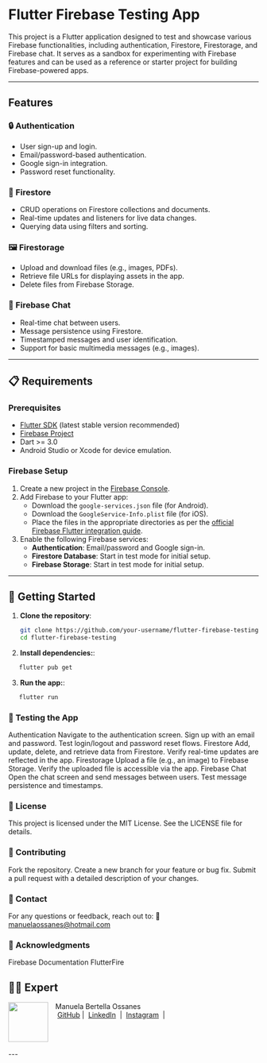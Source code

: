 # Flutter Firebase Testing App

This project is a Flutter application designed to test and showcase various Firebase functionalities, including authentication, Firestore, Firestorage, and Firebase chat. It serves as a sandbox for experimenting with Firebase features and can be used as a reference or starter project for building Firebase-powered apps.

---

## Features

### 🔒 Authentication
- User sign-up and login.
- Email/password-based authentication.
- Google sign-in integration.
- Password reset functionality.

### 📂 Firestore
- CRUD operations on Firestore collections and documents.
- Real-time updates and listeners for live data changes.
- Querying data using filters and sorting.

### 🖼️ Firestorage
- Upload and download files (e.g., images, PDFs).
- Retrieve file URLs for displaying assets in the app.
- Delete files from Firebase Storage.

### 💬 Firebase Chat
- Real-time chat between users.
- Message persistence using Firestore.
- Timestamped messages and user identification.
- Support for basic multimedia messages (e.g., images).

---

## 📋 Requirements

### Prerequisites
- [Flutter SDK](https://docs.flutter.dev/get-started/install) (latest stable version recommended)
- [Firebase Project](https://console.firebase.google.com/)
- Dart >= 3.0
- Android Studio or Xcode for device emulation.

### Firebase Setup
1. Create a new project in the [Firebase Console](https://console.firebase.google.com/).
2. Add Firebase to your Flutter app:
   - Download the `google-services.json` file (for Android).
   - Download the `GoogleService-Info.plist` file (for iOS).
   - Place the files in the appropriate directories as per the [official Firebase Flutter integration guide](https://firebase.google.com/docs/flutter/setup).
3. Enable the following Firebase services:
   - **Authentication**: Email/password and Google sign-in.
   - **Firestore Database**: Start in test mode for initial setup.
   - **Firebase Storage**: Start in test mode for initial setup.

---

## 🚀 Getting Started

1. **Clone the repository**:
   ```bash
   git clone https://github.com/your-username/flutter-firebase-testing.git
   cd flutter-firebase-testing
    ```
2. **Install dependencies:**:
 ```bash
    flutter pub get

   ```

3. **Run the app:**:
 ```bash
    flutter run

   ```


### 🧪 Testing the App
Authentication
Navigate to the authentication screen.
Sign up with an email and password.
Test login/logout and password reset flows.
Firestore
Add, update, delete, and retrieve data from Firestore.
Verify real-time updates are reflected in the app.
Firestorage
Upload a file (e.g., an image) to Firebase Storage.
Verify the uploaded file is accessible via the app.
Firebase Chat
Open the chat screen and send messages between users.
Test message persistence and timestamps.

### 📜 License
This project is licensed under the MIT License. See the LICENSE file for details.

### 🤝 Contributing
Fork the repository.
Create a new branch for your feature or bug fix.
Submit a pull request with a detailed description of your changes.

### 📧 Contact
For any questions or feedback, reach out to:
    📧 manuelaossanes@hotmail.com

### 🌟 Acknowledgments
Firebase Documentation
FlutterFire


## 👨‍💻 Expert

<p>
    <img 
      align=left 
      margin=10 
      width=80 
      src="https://avatars.githubusercontent.com/u/80135269?v=4"
    />
    <p>&nbsp&nbsp&nbspManuela Bertella Ossanes<br>
    &nbsp&nbsp&nbsp
    <a href="https://github.com/manuabigsz">
    GitHub</a>&nbsp;|&nbsp;
    <a href="https://www.linkedin.com/in/manuela-bertella-ossanes-690166204/">LinkedIn</a>
&nbsp;|&nbsp;
    <a href="https://www.instagram.com/manuossz/">
    Instagram</a>
&nbsp;|&nbsp;</p>
</p>
<br/><br/>
<p>
---